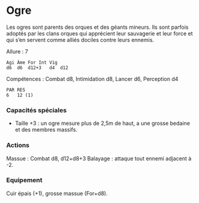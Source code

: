 
# Ogre
Les ogres sont parents des orques et des géants mineurs. Ils sont parfois adoptés par les clans orques qui apprécient leur sauvagerie et leur force et qui s’en servent comme alliés dociles contre leurs ennemis.

Allure : 7

	Agi	Âme	For	Int	Vig
	d6	d6	d12+3	d4	d12

Compétences : Combat d8, Intimidation d8, Lancer d6, Perception d4

	PAR	RES
	6	12 (1)

### Capacités spéciales
- Taille +3 : un ogre mesure plus de 2,5m de haut, a une grosse bedaine et des membres massifs.

### Actions
Massue : Combat d8, d12+d8+3
Balayage : attaque tout ennemi adjacent à -2.
### Equipement
Cuir épais (+1), grosse massue (For+d8).

